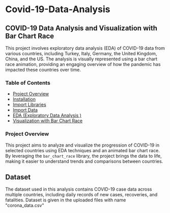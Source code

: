 # Covid-19-Data-Analysis
## COVID-19 Data Analysis and Visualization with Bar Chart Race
  This project involves exploratory data analysis (EDA) of COVID-19 data from various countries, including Turkey, Italy, Germany, the United Kingdom, China, and the US. The analysis is visually represented using a bar chart race animation, providing an engaging overview of how the pandemic has impacted these countries over time.

### Table of Contents
- [Project Overview](#project-overview)
- [Installation](#installation)
- [Import Libraries](#import-libarires)
- [Import Data](#import-data)
- [EDA (Exploratory Data Analysis )](#eda-exploratory-data-analysis)
- [Visualization with Bar Chart Race](#visualization-with-bar-chart-race)

### Project Overview

This project aims to analyze and visualize the progression of COVID-19 in selected countries using EDA techniques and an animated bar chart race. By leveraging the `bar_chart_race` library, the project brings the data to life, making it easier to understand trends and comparisons between countries.


## Dataset

The dataset used in this analysis contains COVID-19 case data across multiple countries, including daily records of new cases, recoveries, and fatalities. Dataset is given in the uploaded files with name "corona_data.csv"

